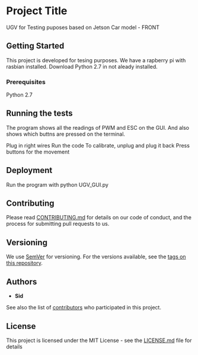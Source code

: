 # Project Title

UGV for Testing puposes based on Jetson Car model - FRONT

## Getting Started

This project is developed for tesing purposes. We have a rapberry pi with rasbian installed. Download Python 2.7 in not aleady installed.

### Prerequisites
Python 2.7


## Running the tests
The program shows all the readings of PWM and ESC on the GUI. And also shows which buttns are pressed on the terminal.

Plug in right wires
Run the code
To calibrate, unplug and plug it back
Press buttons for the movement

## Deployment
Run the program with
python UGV_GUI.py



## Contributing

Please read [CONTRIBUTING.md](https://gist.github.com/PurpleBooth/b24679402957c63ec426) for details on our code of conduct, and the process for submitting pull requests to us.

## Versioning

We use [SemVer](http://semver.org/) for versioning. For the versions available, see the [tags on this repository](https://github.com/your/project/tags). 

## Authors

* **Sid** 

See also the list of [contributors](https://github.com/your/project/contributors) who participated in this project.

## License

This project is licensed under the MIT License - see the [LICENSE.md](LICENSE.md) file for details


